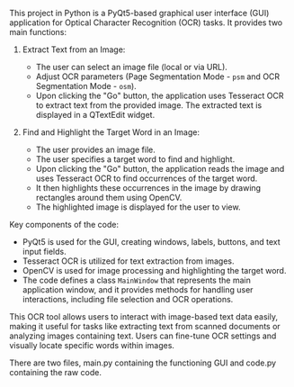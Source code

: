 This project in Python is a PyQt5-based graphical user interface (GUI) application for Optical Character Recognition (OCR) tasks. It provides two main functions:

1. Extract Text from an Image:
   - The user can select an image file (local or via URL).
   - Adjust OCR parameters (Page Segmentation Mode - `psm` and OCR Segmentation Mode - `osm`).
   - Upon clicking the "Go" button, the application uses Tesseract OCR to extract text from the provided image. The extracted text is displayed in a QTextEdit widget.

2. Find and Highlight the Target Word in an Image:
   - The user provides an image file.
   - The user specifies a target word to find and highlight.
   - Upon clicking the "Go" button, the application reads the image and uses Tesseract OCR to find occurrences of the target word.
   - It then highlights these occurrences in the image by drawing rectangles around them using OpenCV.
   - The highlighted image is displayed for the user to view.

Key components of the code:
- PyQt5 is used for the GUI, creating windows, labels, buttons, and text input fields.
- Tesseract OCR is utilized for text extraction from images.
- OpenCV is used for image processing and highlighting the target word.
- The code defines a class `MainWindow` that represents the main application window, and it provides methods for handling user interactions, including file selection and OCR operations.

This OCR tool allows users to interact with image-based text data easily, making it useful for tasks like extracting text from scanned documents or analyzing images containing text. Users can fine-tune OCR settings and visually locate specific words within images.

There are two files, main.py containing the functioning GUI and code.py containing the raw code.
